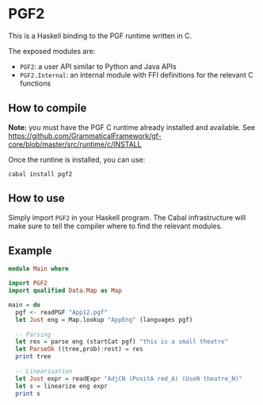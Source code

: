 # PGF2

This is a Haskell binding to the PGF runtime written in C.

The exposed modules are:

- `PGF2`: a user API similar to Python and Java APIs
- `PGF2.Internal`: an internal module with FFI definitions for the relevant C functions

## How to compile

**Note:** you must have the PGF C runtime already installed and available.
See <https://github.com/GrammaticalFramework/gf-core/blob/master/src/runtime/c/INSTALL>

Once the runtine is installed, you can use:

```
cabal install pgf2
```

## How to use

Simply import `PGF2` in your Haskell program.
The Cabal infrastructure will make sure to tell the compiler where to find the relevant modules.

## Example

```haskell
module Main where

import PGF2
import qualified Data.Map as Map

main = do
  pgf <- readPGF "App12.pgf"
  let Just eng = Map.lookup "AppEng" (languages pgf)
  
  -- Parsing
  let res = parse eng (startCat pgf) "this is a small theatre"
  let ParseOk ((tree,prob):rest) = res
  print tree
  
  -- Linearisation
  let Just expr = readExpr "AdjCN (PositA red_A) (UseN theatre_N)"
  let s = linearize eng expr
  print s
```
